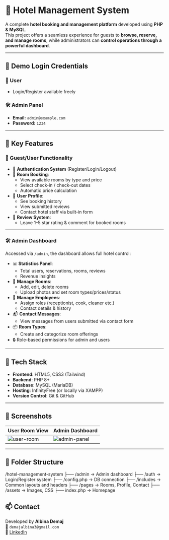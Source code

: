 # 🏨 Hotel Management System

A complete **hotel booking and management platform** developed using **PHP & MySQL**.  
This project offers a seamless experience for guests to **browse, reserve, and manage rooms**, while administrators can **control operations through a powerful dashboard**.

---

## 🔑 Demo Login Credentials

### 👤 User
- Login/Register available freely

### 🛠️ Admin Panel
- **Email:** `admin@example.com`
- **Password:** `1234`

---

## 🚀 Key Features

### 🧳 Guest/User Functionality
- 🔐 **Authentication System** (Register/Login/Logout)
- 📅 **Room Booking**:
  - View available rooms by type and price
  - Select check-in / check-out dates
  - Automatic price calculation
- 👤 **User Profile**:
  - See booking history
  - View submitted reviews
  - Contact hotel staff via built-in form
- 💬 **Review System**:
  - Leave 1–5 star rating & comment for booked rooms

---

### 🛠️ Admin Dashboard
Accessed via `/admin`, the dashboard allows full hotel control:
- 📊 **Statistics Panel**:
  - Total users, reservations, rooms, reviews
  - Revenue insights
- 🏨 **Manage Rooms**:
  - Add, edit, delete rooms
  - Upload photos and set room types/prices/status
- 👥 **Manage Employees**:
  - Assign roles (receptionist, cook, cleaner etc.)
  - Contact details & history
- 📬 **Contact Messages**:
  - View messages from users submitted via contact form
- 📦 **Room Types**:
  - Create and categorize room offerings
- 🔒 Role-based permissions for admin and users

---

## 🧰 Tech Stack

- **Frontend**: HTML5, CSS3 (Tailwind)
- **Backend**: PHP 8+
- **Database**: MySQL (MariaDB)
- **Hosting**: InfinityFree (or locally via XAMPP)
- **Version Control**: Git & GitHub

---

## 📸 Screenshots

| User Room View | Admin Dashboard |
|----------------|-----------------|
| ![user-room](screenshots/room.png) | ![admin-panel](screenshots/admin.png) |

---

## 📂 Folder Structure

/hotel-management-system
├── /admin → Admin dashboard
├── /auth → Login/Register system
├── /config.php → DB connection
├── /includes → Common layouts and headers
├── /pages → Rooms, Profile, Contact
├── /assets → Images, CSS
├── index.php → Homepage

## 📫 Contact

Developed by **Albina Demaj**  
📧 `demajalbina3@gmail.com`  
🔗 [LinkedIn](https://www.linkedin.com/in/albina-demaj-881293300)
